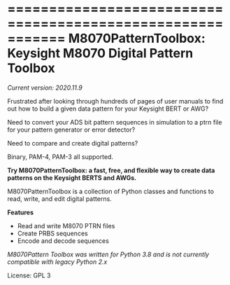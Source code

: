 ===========================================================
M8070PatternToolbox: Keysight M8070 Digital Pattern Toolbox
===========================================================

*Current version: 2020.11.9*

Frustrated after looking through hundreds of pages of user manuals to find out how to build a given data pattern for your Keysight BERT or AWG?

Need to convert your ADS bit pattern sequences in simulation to a ptrn file for your pattern generator or error detector?

Need to compare and create digital patterns?

Binary, PAM-4, PAM-3 all supported.


**Try M8070PatternToolbox: a fast, free, and flexible way to create data patterns on the Keysight BERTS and AWGs.**

M8070PatternToolbox is a collection of Python classes and functions to read, write, and edit digital patterns.

**Features**

* Read and write M8070 PTRN files
* Create PRBS sequences
* Encode and decode sequences

*M8070Pattern Toolbox was written for Python 3.8 and is not currently compatible with legacy Python 2.x*

License: GPL 3
